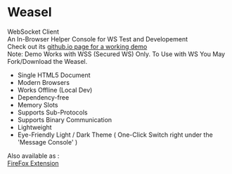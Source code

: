 # Weasel
WebSocket Client  
An In-Browser Helper Console for WS Test and Developement    
Check out its [github.io page for a working demo](https://mhgolkar.github.io/Weasel/)  
Note: Demo Works with WSS (Secured WS) Only. To Use with WS You May Fork/Download the Weasel.  

* Single HTML5 Document  
* Modern Browsers  
* Works Offline (Local Dev)  
* Dependency-free  
* Memory Slots  
* Supports Sub-Protocols  
* Supports Binary Communication  
* Lightweight  
* Eye-Friendly Light / Dark Theme ( One-Click Switch right under the 'Message Console' )  
  
Also available as :  
[FireFox Extension](https://addons.mozilla.org/en-US/firefox/addon/websocket-weasel/)

